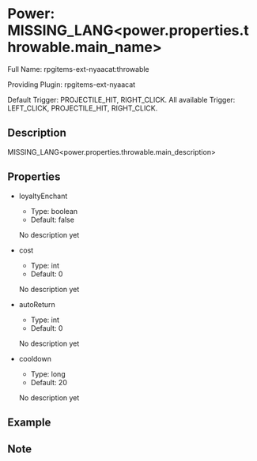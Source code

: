 # Power: MISSING_LANG<power.properties.throwable.main_name>

<!-- This file is generated ingame by `/rpgitem gen-wiki`. -->
<!-- Please only edit between "beginCustomXXXX" and "endCustomXXXX".  -->
<!-- If you want to edit description of this power or property, -->
<!-- please edit corresponding section in "resources/lang/en_US.yml" -->

Full Name: rpgitems-ext-nyaacat:throwable

Providing Plugin: rpgitems-ext-nyaacat

Default Trigger: PROJECTILE_HIT, RIGHT_CLICK. All available Trigger: LEFT_CLICK, PROJECTILE_HIT, RIGHT_CLICK.

<!-- beginCustomHeader -->
<!-- endCustomHeader -->

## Description

MISSING_LANG<power.properties.throwable.main_description>
<!-- beginCustomDescription -->
<!-- endCustomDescription -->

## Properties

* loyaltyEnchant

  * Type: boolean
  * Default: false

  No description yet

* cost

  * Type: int
  * Default: 0

  No description yet

* autoReturn

  * Type: int
  * Default: 0

  No description yet

* cooldown

  * Type: long
  * Default: 20

  No description yet


<!-- beginCustomProperties -->
<!-- endCustomProperties -->

## Example

<!-- beginCustomExample -->
<!-- endCustomExample -->

## Note

<!-- beginCustomNote -->
<!-- endCustomNote -->